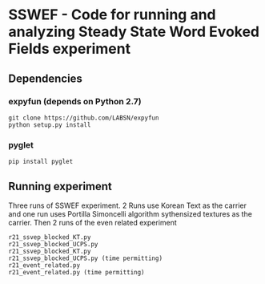 # SSWEF - Code for running and analyzing Steady State Word Evoked Fields experiment

## Dependencies
### expyfun (depends on Python 2.7)

    git clone https://github.com/LABSN/expyfun
    python setup.py install

### pyglet

    pip install pyglet

## Running experiment
Three runs of SSWEF experiment. 2 Runs use Korean Text as the carrier and one run uses Portilla Simoncelli algorithm sythensized textures as the carrier.
Then 2 runs of the even related experiment

    r21_ssvep_blocked_KT.py
    r21_ssvep_blocked_UCPS.py
    r21_ssvep_blocked_KT.py
    r21_ssvep_blocked_UCPS.py (time permitting)
    r21_event_related.py
    r21_event_related.py (time permitting)
